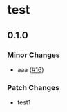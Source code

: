 # test

## 0.1.0
### Minor Changes



- aaa ([#16](https://github.com/baseballyama/github-actions/pull/16))


### Patch Changes



- test1
